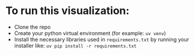 # To run this visualization:
- Clone the repo
- Create your python virtual environment (for example: ```uv venv```)
- Install the necessary libraries used in ```requirements.txt``` by running your installer like: ```uv pip install -r requirements.txt```
